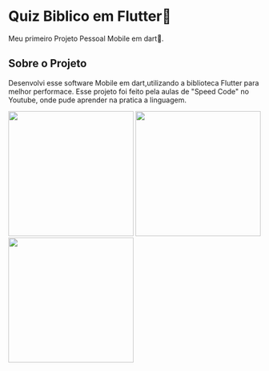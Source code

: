 # Quiz Biblico em Flutter📖

Meu primeiro Projeto Pessoal Mobile em dart📱.

## Sobre o Projeto

Desenvolvi esse software Mobile em dart,utilizando a biblioteca Flutter para melhor performace.
Esse projeto foi feito pela aulas de "Speed Code" no Youtube, onde pude aprender na pratica a linguagem. 

<img src="https://github.com/Neckel23/Quiz_APP_Flutter/assets/91476119/dfdf3487-d419-417f-9076-baeff32cea3d" width ="250px" >
<img src="https://github.com/Neckel23/Quiz_APP_Flutter/assets/91476119/e493aa8b-57e8-4630-b9fc-9768f6671e14" width ="250px" >
<img src="https://github.com/Neckel23/Quiz_APP_Flutter/assets/91476119/5c36e666-30a0-48a3-acdd-20a20cc8c63d" width ="250px" >

